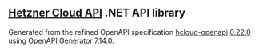 ## [Hetzner Cloud API](https://docs.hetzner.cloud/) .NET API library
Generated from the refined OpenAPI specification [hcloud-openapi](https://github.com/MaximilianKoestler/hcloud-openapi) [0.22.0](https://github.com/MaximilianKoestler/hcloud-openapi/releases/tag/v0.22.0) using [OpenAPI Generator 7.14.0](https://openapi-generator.tech).